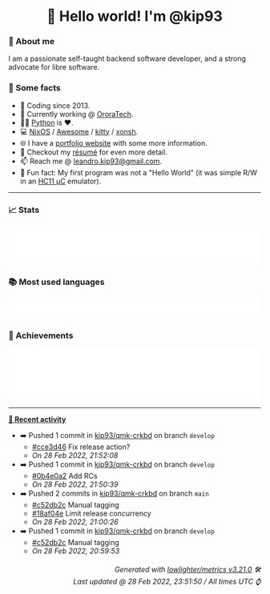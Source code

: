 <!-- README template, populated using this action:
     https://github.com/kip93/kip93/blob/main/.github/workflows/readme.yml. -->

<h1 align="center">👋 Hello world! I'm @kip93</h1> <!-- LOGIN => username -->

### 👤 About me

I am a passionate self-taught backend software developer, and a strong advocate for libre software.


### 💬 Some facts

* 📅 Coding since 2013.
* 💼 Currently working @ [OroraTech](https://ororatech.com/).
* 👨‍💻 [Python](https://github.com/search?q=user%3Akip93&l=python) is ❤️. <!-- LOGIN => username -->
* 💻 [NixOS](https://github.com/NixOS/) /
     [Awesome](https://github.com/awesomeWM/) /
     [kitty](https://github.com/kovidgoyal/kitty/) /
     [xonsh](https://github.com/xonsh/).
* 🌐 I have a [portfolio website](https://kip93.net/) with some more information.
* 📝 Checkout my [résumé](https://kip93.net/resume/) for even more detail.
* 📫 Reach me @ [leandro.kip93@gmail.com](mailto:leandro.kip93@gmail.com).
* 🎲 Fun fact: My first program was not a "Hello World" (it was simple R/W in an [HC11 µC](https://en.wikipedia.org/wiki/68HC11) emulator).


-----------------------------------------------------------------------------------------------------------------------


### 📈 Stats

![](./stats.svg)


### 📚 Most used languages <!-- by percentage, in decreasing order -->

![](./languages.svg)


### 🏅 Achievements

![](./achievements.svg)


-----------------------------------------------------------------------------------------------------------------------


**[📰 Recent activity](https://github.com/kip93)**
* ➡️ Pushed 1 commit in [kip93/qmk-crkbd](https://github.com/kip93/qmk-crkbd) on branch `develop`
  * [#cce3d46](https://github.com/kip93/qmk-crkbd/commit/cce3d46) Fix release action?
  * *On 28 Feb 2022, 21:52:08*
* ➡️ Pushed 1 commit in [kip93/qmk-crkbd](https://github.com/kip93/qmk-crkbd) on branch `develop`
  * [#0b4e0a2](https://github.com/kip93/qmk-crkbd/commit/0b4e0a2) Add RCs
  * *On 28 Feb 2022, 21:50:39*
* ➡️ Pushed 2 commits in [kip93/qmk-crkbd](https://github.com/kip93/qmk-crkbd) on branch `main`
  * [#c52db2c](https://github.com/kip93/qmk-crkbd/commit/c52db2c) Manual tagging
  * [#18af04e](https://github.com/kip93/qmk-crkbd/commit/18af04e) Limit release concurrency
  * *On 28 Feb 2022, 21:00:26*
* ➡️ Pushed 1 commit in [kip93/qmk-crkbd](https://github.com/kip93/qmk-crkbd) on branch `develop`
  * [#c52db2c](https://github.com/kip93/qmk-crkbd/commit/c52db2c) Manual tagging
  * *On 28 Feb 2022, 20:59:53*
 <!-- Last activity -->


<h6 align="right"><em>
    Generated with <a href="https://github.com/lowlighter/metrics/tree/latest/">lowlighter/metrics v3.21.0</a> 🛠️<br> <!-- VERSION => MAJOR.minor.patch -->
    Last updated @ 28 Feb 2022, 23:51:50 / All times UTC ⌚ <!-- meta.generated => DD/MM/YYYY, hh:mm -->
</em></h6>

